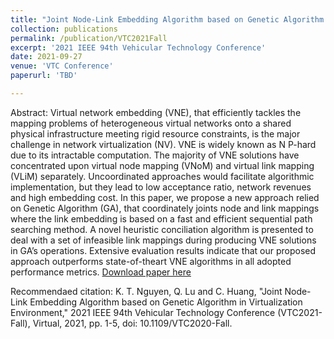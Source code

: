 ```yaml
---
title: "Joint Node-Link Embedding Algorithm based on Genetic Algorithm in Virtualization Environment"
collection: publications
permalink: /publication/VTC2021Fall
excerpt: '2021 IEEE 94th Vehicular Technology Conference'
date: 2021-09-27
venue: 'VTC Conference'
paperurl: 'TBD'

---
```

Abstract:
Virtual network embedding (VNE), that efficiently tackles the mapping problems of heterogeneous virtual networks onto a shared physical infrastructure meeting rigid resource constraints, is the major challenge in network virtualization (NV). VNE is widely known as N P-hard due to its intractable computation. The majority of VNE solutions have concentrated
upon virtual node mapping (VNoM) and virtual link mapping (VLiM) separately. Uncoordinated approaches would facilitate algorithmic implementation, but they lead to low acceptance ratio, network revenues and high embedding cost. In this paper, we propose a new approach relied on Genetic Algorithm (GA), that coordinately joints node and link mappings where the link embedding is based on a fast and efficient sequential path searching method. A novel heuristic conciliation algorithm is presented
to deal with a set of infeasible link mappings during producing VNE solutions in GA’s operations. Extensive evaluation results indicate that our proposed approach outperforms state-of-theart VNE algorithms in all adopted performance metrics.
[Download paper here](TBD)

Recommendaed citation: K. T. Nguyen, Q. Lu and C. Huang, "Joint Node-Link Embedding Algorithm based on Genetic Algorithm in Virtualization Environment," 2021 IEEE 94th Vehicular Technology Conference (VTC2021-Fall), Virtual, 2021, pp. 1-5, doi: 10.1109/VTC2020-Fall.
